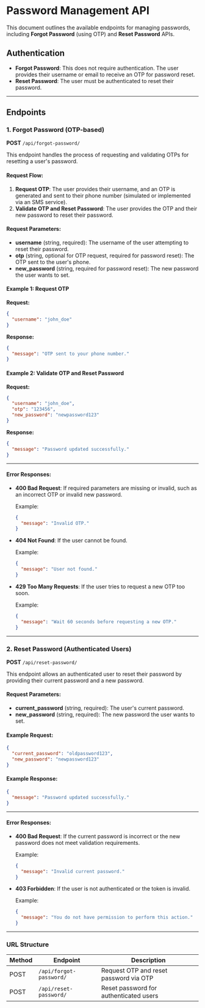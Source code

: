 # Password Management API

This document outlines the available endpoints for managing passwords, including **Forgot Password** (using OTP) and **Reset Password** APIs.

## Authentication

- **Forgot Password**: This does not require authentication. The user provides their username or email to receive an OTP for password reset.
- **Reset Password**: The user must be authenticated to reset their password.

---

## Endpoints

### 1. **Forgot Password** (OTP-based)

**POST** `/api/forgot-password/`

This endpoint handles the process of requesting and validating OTPs for resetting a user's password.

#### Request Flow:

1. **Request OTP**: The user provides their username, and an OTP is generated and sent to their phone number (simulated or implemented via an SMS service).
2. **Validate OTP and Reset Password**: The user provides the OTP and their new password to reset their password.

#### Request Parameters:

- **username** (string, required): The username of the user attempting to reset their password.
- **otp** (string, optional for OTP request, required for password reset): The OTP sent to the user's phone.
- **new_password** (string, required for password reset): The new password the user wants to set.

#### Example 1: Request OTP

**Request:**

```json
{
  "username": "john_doe"
}
```

**Response:**

```json
{
  "message": "OTP sent to your phone number."
}
```

#### Example 2: Validate OTP and Reset Password

**Request:**

```json
{
  "username": "john_doe",
  "otp": "123456",
  "new_password": "newpassword123"
}
```

**Response:**

```json
{
  "message": "Password updated successfully."
}
```

---

#### Error Responses:

- **400 Bad Request**: If required parameters are missing or invalid, such as an incorrect OTP or invalid new password.

  Example:

  ```json
  {
    "message": "Invalid OTP."
  }
  ```

- **404 Not Found**: If the user cannot be found.

  Example:

  ```json
  {
    "message": "User not found."
  }
  ```

- **429 Too Many Requests**: If the user tries to request a new OTP too soon.

  Example:

  ```json
  {
    "message": "Wait 60 seconds before requesting a new OTP."
  }
  ```

---

### 2. **Reset Password** (Authenticated Users)

**POST** `/api/reset-password/`

This endpoint allows an authenticated user to reset their password by providing their current password and a new password.

#### Request Parameters:

- **current_password** (string, required): The user's current password.
- **new_password** (string, required): The new password the user wants to set.

#### Example Request:

```json
{
  "current_password": "oldpassword123",
  "new_password": "newpassword123"
}
```

#### Example Response:

```json
{
  "message": "Password updated successfully."
}
```

---

#### Error Responses:

- **400 Bad Request**: If the current password is incorrect or the new password does not meet validation requirements.

  Example:

  ```json
  {
    "message": "Invalid current password."
  }
  ```

- **403 Forbidden**: If the user is not authenticated or the token is invalid.

  Example:

  ```json
  {
    "message": "You do not have permission to perform this action."
  }
  ```

---

### URL Structure

| Method | Endpoint                | Description                            |
| ------ | ----------------------- | -------------------------------------- |
| POST   | `/api/forgot-password/` | Request OTP and reset password via OTP |
| POST   | `/api/reset-password/`  | Reset password for authenticated users |

